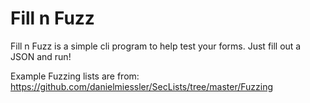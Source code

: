 # Fill n Fuzz

Fill n Fuzz is a simple cli program to help test your forms. Just fill out a JSON and run!


Example Fuzzing lists are from: https://github.com/danielmiessler/SecLists/tree/master/Fuzzing